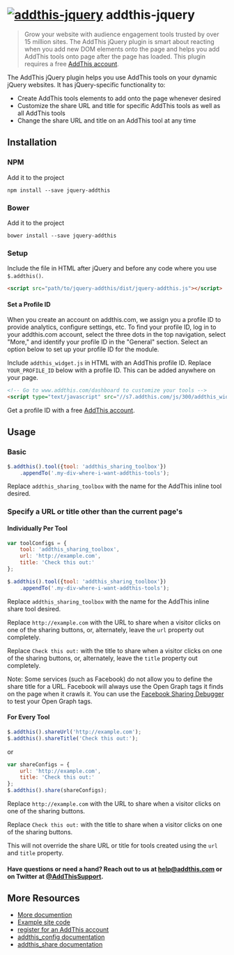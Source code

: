 # [![addthis-jquery](http://cache.addthiscdn.com/www/160830bfaefda/style/images/wrapper/addthis-logo.svg)](https://www.addthis.com) addthis-jquery
> Grow your website with audience engagement tools trusted by over 15 million sites. The AddThis jQuery plugin is smart about reacting when you add new DOM elements onto the page and helps you add AddThis tools onto page after the page has loaded. This plugin requires a free [AddThis account](https://www.addthis.com/register).

The AddThis jQuery plugin helps you use AddThis tools on your dynamic jQuery websites. It has jQuery-specific functionality to:

- Create AddThis tools elements to add onto the page whenever desired
- Customize the share URL and title for specific AddThis tools as well as all AddThis tools
- Change the share URL and title on an AddThis tool at any time


## Installation

### NPM

Add it to the project

```
npm install --save jquery-addthis
```

### Bower

Add it to the project

```
bower install --save jquery-addthis
```

### Setup

Include the file in HTML after jQuery and before any code where you use `$.addthis()`.

```html
<script src="path/to/jquery-addthis/dist/jquery-addthis.js"></script>
```

#### Set a Profile ID

When you create an account on addthis.com, we assign you a profile ID to provide analytics, configure settings, etc. To find your profile ID, log in to your addthis.com account, select the three dots in the top navigation, select "More," and identify your profile ID in the "General" section. Select an option below to set up your profile ID for the module.

Include `addthis_widget.js` in HTML with an AddThis profile ID. Replace `YOUR_PROFILE_ID` below with a profile ID. This can be added anywhere on your page.

```html
<!-- Go to www.addthis.com/dashboard to customize your tools -->
<script type="text/javascript" src="//s7.addthis.com/js/300/addthis_widget.js#pubid=YOUR_PROFILE_ID"></script>
```

Get a profile ID with a free [AddThis account](https://www.addthis.com/register).

## Usage

### Basic
```js
$.addthis().tool({tool: 'addthis_sharing_toolbox'})
    .appendTo('.my-div-where-i-want-addthis-tools');
```

Replace `addthis_sharing_toolbox` with the name for the AddThis inline tool desired.

### Specify a URL or title other than the current page's

#### Individually Per Tool
```js
var toolConfigs = {
    tool: 'addthis_sharing_toolbox',
    url: 'http://example.com',
    title: 'Check this out:'
};

$.addthis().tool({tool: 'addthis_sharing_toolbox'})
    .appendTo('.my-div-where-i-want-addthis-tools');
```

Replace `addthis_sharing_toolbox` with the name for the AddThis inline share tool desired.

Replace `http://example.com` with the URL to share when a visitor clicks on one of the sharing buttons, or, alternately, leave the `url` property out completely.

Replace `Check this out:` with the title to share when a visitor clicks on one of the sharing buttons, or, alternately, leave the `title` property out completely.

Note: Some services (such as Facebook) do not allow you to define the share title for a URL. Facebook will always use the Open Graph tags it finds on the page when it crawls it. You can use the [Facebook Sharing Debugger](https://developers.facebook.com/tools/debug/) to test your Open Graph tags.

#### For Every Tool

```js
$.addthis().shareUrl('http://example.com');
$.addthis().shareTitle('Check this out:');
```

or

```js
var shareConfigs = {
    url: 'http://example.com',
    title: 'Check this out:'
};
$.addthis().share(shareConfigs);
```

Replace `http://example.com` with the URL to share when a visitor clicks on one of the sharing buttons.

Replace `Check this out:` with the title to share when a visitor clicks on one of the sharing buttons.

This will not override the share URL or title for tools created using the `url` and `title` property.

#### Have questions or need a hand? Reach out to us at help@addthis.com or on Twitter at [@AddThisSupport](https://twitter.com/addthissupport).

## More Resources

 - [More documention](http://s7.addthis.com/icons/jquery-addthis/current/docs)
 - [Example site code](http://www.github.com/oracle/jquery-addthis/examples/)
 - [register for an AddThis account](https://www.addthis.com/register)
 - [addthis_config documentation](https://www.addthis.com/academy/the-addthis_config-variable/)
 - [addthis_share documentation](https://www.addthis.com/academy/the-addthis_share-variable/)

